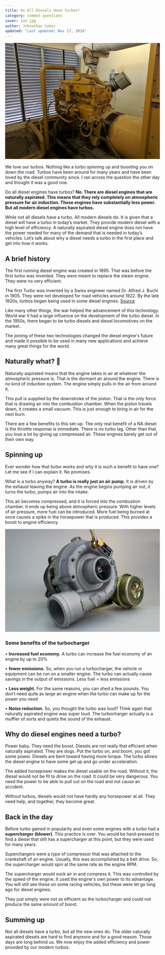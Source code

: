 ```yaml
---
title: Do All Diesels Have Turbos?
category: common questions
cover: cat.jpg
author: Johnathan Coker
updated: "Last updated: Nov 17, 2019"
---
```


![unsplash.com](./cat.jpg)

We love our turbos. Nothing like a turbo spinning up and boosting you on down the road. Turbos have been around for many years and have been loved by the diesel community since. I ran across the question the other day and thought it was a good one.

Do all diesel engines have turbos? **No. There are diesel engines that are naturally aspirated. This means that they rely completely on atmospheric pressure for air induction. These engines have substantially less power. But all modern diesel engines have turbos.**

While not all diesels have a turbo. All modern diesels do. It is given that a diesel will have a turbo in today’s market. They provide modern diesel with a high level of efficiency. A naturally aspirated diesel engine does not have the power needed for many of the demand that is needed in today’s vehicles. Let’s talk about why a diesel needs a turbo in the first place and get into how it works.

## A brief history

The first running diesel engine was created in 1895. That was before the first turbo was invented. They were meant to replace the steam engine. They were no very efficient.

The first Turbo was invented by a Swiss engineer named Dr. Alfred J. Buchi in 1905. They were not developed for road vehicles around 1922. By the late 1920s, turbos began being used in some diesel engines. [Source](https://en.m.wikipedia.org/wiki/Turbo-diesel)

Like many other things, the war helped the advancement of this technology. World war II had a large influence on the development of the turbo diesel. In the 1950s, there began to be turbo diesels and diesel locomotives on the market.

The joining of these two technologies changed the diesel engine's future and made it possible to be used in many new applications and achieve many great things for the world.

## Naturally what? 🧐

Naturally aspirated means that the engine takes in air at whatever the atmospheric pressure is. That is the dormant air around the engine. There is no kind of induction system. The engine simply pulls in the air from around it.

This pull is supplied by the downstroke of the piston. That is the only force that is drawing air into the combustion chamber. When the piston travels down, it creates a small vacuum. This is just enough to bring in air for the next burn.

There are a few benefits to this set-up. The only real benefit of a NA diesel is the throttle response is immediate. There is no turbo lag. Other than that, you lose a lot by giving up compressed air. These engines barely get out of their own way.

## Spinning up

Ever wonder how that turbo works and why it is such a benefit to have one? Let me see if I can explain it. No promises.

What is a turbo anyway? **A turbo is really just an air pump.** It is driven by the exhaust leaving the engine. As the engine begins pumping air out, it turns the turbo, pumps air into the intake.

This air becomes compressed, and it is forced into the combustion chamber. It ends up being above atmospheric pressure. With higher levels of air pressure, more fuel can be introduced. More fuel being burned at once causes a spike in the horsepower that is produced. This provides a boost to engine efficiency.

![turbo](turbo.jpg)

### Some benefits of the turbocharger

• **Increased fuel economy.** A turbo can increase the fuel economy of an engine by up to 20%

• **fewer emissions.** So, when you run a turbocharger, the vehicle or equipment can be run on a smaller engine. The turbo can actually cause savings in the output of emissions. Less fuel = less emissions

• **Less weight.** For the same reasons, you can shed a few pounds. You don’t need quite as large an engine when the turbo can make up for the power you need

• **Noise reduction.** So, you thought the turbo was loud? Think again that naturally aspirated engine was super loud. The turbocharger actually is a muffler of sorts and quiets the sound of the exhaust.

## Why do diesel engines need a turbo?

Power baby. They need the boost. Diesels are not really that efficient when naturally aspirated. They are dogs. Put the turbo on, and boom, you got some power. Diesels are bent toward having more torque. The turbo allows the diesel engine to have some get up and go under acceleration.

The added horsepower makes the diesel usable on the road. Without it, the diesel would not be fit to drive on the road. It could be very dangerous. You need the power to be able to pull out on the road and not cause an accident.

Without turbos, diesels would not have hardly any horsepower at all. They need help, and together, they become great.

## Back in the day

Before turbo gained in popularity and even some engines with a turbo had a **supercharger (blower)**. This practice is over. You would be hard-pressed to find a diesel that still has a supercharger at this point, but they were used for many years.

Superchargers were a type of compressor that was attached to the crankshaft of an engine. Usually, this was accomplished by a belt drive. So, the supercharger would spin at the same rate as the engine RPM.

The supercharger would suck air in and compress it. This was controlled by the speed of the engine. It used the engine's own power to its advantage. You will still see these on some racing vehicles, but these were let go long ago for diesel engines.

They just simply were not as efficient as the turbocharger and could not produce the same amount of boost.

## Summing up

Not all diesels have a turbo, but all the new ones do. The older naturally aspirated diesels are hard to find anymore and for a good reason. Those days are long behind us. We now enjoy the added efficiency and power provided by our modern turbos.

